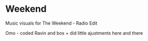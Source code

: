 # Weekend
Music visuals for The Weekend - Radio Edit


Omo - coded Ravin and box + did little ajustments here and there
